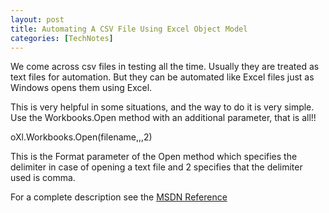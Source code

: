 ```yaml
---
layout: post
title: Automating A CSV File Using Excel Object Model
categories: [TechNotes]
---
```


We come across csv files in testing all the time. Usually they are treated as text files for
automation. But they can be automated like Excel files just as Windows opens them using Excel.

This is very helpful in some situations, and the way to do it is very simple. Use the
Workbooks.Open method with an additional parameter, that is all!!  
  
 oXl.Workbooks.Open(filename,,,2)  
  
This is the Format parameter of the Open method which specifies the delimiter in case of
opening a text file and 2 specifies that the delimiter used is comma.

For a complete description see the [MSDN Reference](http://msdn.microsoft.com/en-us/library/microsoft.office.interop.excel.workbooks.open%28v=office.11%29.aspx)

